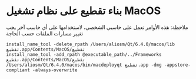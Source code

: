 # بناء تقطيع على نظام تشغيل MacOS

ملاحظة: هذه الأوامر تعمل على حاسبي الشخصي، لاستخدامها على أي حاسب آخر يجب تغيير مسارات الملفات حسب الحاجة

```
install_name_tool -delete_rpath /Users/aliosm/Qt/6.4.0/macos/lib تقطيع.app/Contents/MacOS/تقطيع
install_name_tool -add_rpath @executable_path/../Frameworks تقطيع.app/Contents/MacOS/تقطيع
/Users/aliosm/Qt/6.4.0/macos/bin/macdeployqt تقطيع.app -dmg -appstore-compliant -always-overwrite
```
